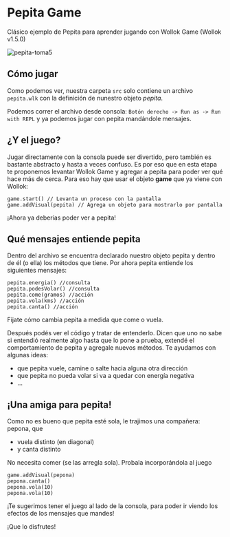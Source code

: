 # Pepita Game
Clásico ejemplo de Pepita para aprender jugando con Wollok Game (Wollok v1.5.0)

![pepita-toma5](https://cloud.githubusercontent.com/assets/4098184/17400394/f277b580-5a1d-11e6-9462-0a7731365938.gif)

## Cómo jugar
Como podemos ver, nuestra carpeta `src` solo contiene un archivo `pepita.wlk` con la definición de nunestro objeto _pepita_.

Podemos correr el archivo desde consola: `Botón derecho -> Run as -> Run with REPL` y ya podemos jugar con pepita mandándole mensajes.

## ¿Y el juego?
Jugar directamente con la consola puede ser divertido, pero también es bastante abstracto y hasta a veces confuso. Es por eso que en esta etapa te proponemos levantar Wollok Game y agregar a pepita para poder ver qué hace más de cerca.
Para eso hay que usar el objeto **game** que ya viene con Wollok:
```XTend
game.start() // Levanta un proceso con la pantalla
game.addVisual(pepita) // Agrega un objeto para mostrarlo por pantalla
```
¡Ahora ya deberías poder ver a pepita!

## Qué mensajes entiende pepita
Dentro del archivo se encuentra declarado nuestro objeto pepita y dentro de él (o ella) los métodos que tiene. Por ahora pepita entiende los siguientes mensajes:

```xtend
pepita.energia() //consulta
pepita.podesVolar() //consulta
pepita.come(gramos) //acción
pepita.vola(kms) //acción
pepita.canta() //acción
```

Fijate cómo cambia pepita a medida que come o vuela.

Después podés ver el código y tratar de entenderlo. Dicen que uno no sabe si entendió realmente algo hasta que lo pone a prueba, extendé el comportamiento de pepita y agregale nuevos métodos. Te ayudamos con algunas ideas:
- que pepita vuele, camine o salte hacia alguna otra dirección
- que pepita no pueda volar si va a quedar con energía negativa
- ...

## ¡Una amiga para pepita!

Como no es bueno que pepita esté sola, le trajimos una compañera: pepona, que 

- vuela distinto (en diagonal)
- y canta distinto

No necesita comer (se las arregla sola). Probala incorporándola al juego

```xtend
game.addVisual(pepona)
pepona.canta()
pepona.vola(10)
pepona.vola(10)
```

¡Te sugerimos tener el juego al lado de la consola, para poder ir viendo los efectos de los mensajes que mandes!

¡Que lo disfrutes!

